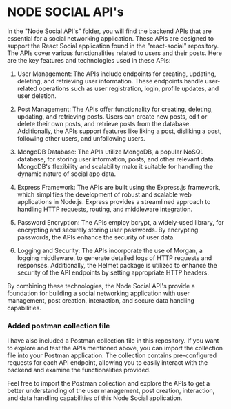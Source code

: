# NODE SOCIAL API's

In the "Node Social API's" folder, you will find the backend APIs that are essential for a social networking application. These APIs are designed to support the React Social application found in the "react-social" repository. The APIs cover various functionalities related to users and their posts. Here are the key features and technologies used in these APIs:

1. User Management: The APIs include endpoints for creating, updating, deleting, and retrieving user information. These endpoints handle user-related operations such as user registration, login, profile updates, and user deletion.

2. Post Management: The APIs offer functionality for creating, deleting, updating, and retrieving posts. Users can create new posts, edit or delete their own posts, and retrieve posts from the database. Additionally, the APIs support features like liking a post, disliking a post, following other users, and unfollowing users.

3. MongoDB Database: The APIs utilize MongoDB, a popular NoSQL database, for storing user information, posts, and other relevant data. MongoDB's flexibility and scalability make it suitable for handling the dynamic nature of social app data.

4. Express Framework: The APIs are built using the Express.js framework, which simplifies the development of robust and scalable web applications in Node.js. Express provides a streamlined approach to handling HTTP requests, routing, and middleware integration.

5. Password Encryption: The APIs employ bcrypt, a widely-used library, for encrypting and securely storing user passwords. By encrypting passwords, the APIs enhance the security of user data.

6. Logging and Security: The APIs incorporate the use of Morgan, a logging middleware, to generate detailed logs of HTTP requests and responses. Additionally, the Helmet package is utilized to enhance the security of the API endpoints by setting appropriate HTTP headers.

By combining these technologies, the Node Social API's provide a foundation for building a social networking application with user management, post creation, interaction, and secure data handling capabilities.


### Added postman collection file

I have also included a Postman collection file in this repository. If you want to explore and test the APIs mentioned above, you can import the collection file into your Postman application. The collection contains pre-configured requests for each API endpoint, allowing you to easily interact with the backend and examine the functionalities provided.

Feel free to import the Postman collection and explore the APIs to get a better understanding of the user management, post creation, interaction, and data handling capabilities of this Node Social application.
